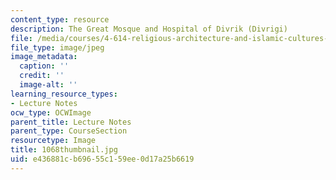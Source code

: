 ```yaml
---
content_type: resource
description: The Great Mosque and Hospital of Divrik (Divrigi)
file: /media/courses/4-614-religious-architecture-and-islamic-cultures-fall-2002/e436881cb69655c159ee0d17a25b6619_1068thumbnail.jpg
file_type: image/jpeg
image_metadata:
  caption: ''
  credit: ''
  image-alt: ''
learning_resource_types:
- Lecture Notes
ocw_type: OCWImage
parent_title: Lecture Notes
parent_type: CourseSection
resourcetype: Image
title: 1068thumbnail.jpg
uid: e436881c-b696-55c1-59ee-0d17a25b6619
---
```

